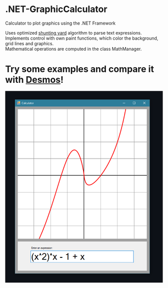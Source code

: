 # .NET-GraphicCalculator
Calculator to plot graphics using the .NET Framework

Uses optimized [shunting yard](https://en.wikipedia.org/wiki/Shunting_yard_algorithm) algorithm to parse text expressions.  
Implements control with own paint functions, which color the background, grid lines and graphics.  
Mathematical operations are computed in the class MathManager.  

# Try some examples and compare it with [Desmos](https://www.desmos.com)!  

![](docs/demo1.png)  
